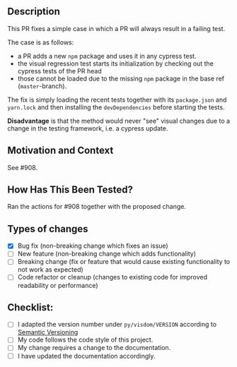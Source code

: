 
## Description
This PR fixes a simple case in which a PR will always result in a failing test.

The case is as follows:
- a PR adds a new `npm` package and uses it in any cypress test.
- the visual regression test starts its initialization by checking out the cypress tests of the PR head
- those cannot be loaded due to the missing `npm` package in the base ref (`master`-branch).

The fix is simply loading the recent tests together with its `package.json` and `yarn.lock` and then installing the `devDependencies` before starting the tests.

**Disadvantage** is that the method would never "see" visual changes due to a change in the testing framework, i.e. a cypress update.

## Motivation and Context
See #908.

## How Has This Been Tested?
Ran the actions for #908 together with the proposed change.

## Types of changes
- [x] Bug fix (non-breaking change which fixes an issue)
- [ ] New feature (non-breaking change which adds functionality)
- [ ] Breaking change (fix or feature that would cause existing functionality to not work as expected)
- [ ] Code refactor or cleanup (changes to existing code for improved readability or performance)

## Checklist:
- [ ] I adapted the version number under `py/visdom/VERSION` according to [Semantic Versioning](https://semver.org/)
- [ ] My code follows the code style of this project.
- [ ] My change requires a change to the documentation.
- [ ] I have updated the documentation accordingly.
